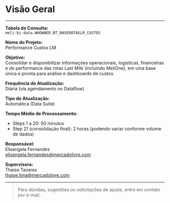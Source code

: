 # Visão Geral

---

**Tabela de Consulta:**  
`meli-bi-data.WHOWNER.BT_BASEROTASLM_CUSTOS`

**Nome do Projeto:**  
Performance Custos LM

**Objetivo:**  
Consolidar e disponibilizar informações operacionais, logísticas, financeiras e de performance das rotas Last Mile (incluindo MeliOne), em uma base única e pronta para análise e dashboards de custos.

**Frequência de Atualização:**  
Diária (via agendamento no Dataflow)

**Tipo de Atualização:**  
Automática (Data Suite)

**Tempo Médio de Processamento:**  
- Steps 1 a 20: 50 minutos  
- Step 21 (consolidação final): 2 horas  (podendo variar conforme volume de dados)

**Responsável:**  
Elisangela Fernandes  
[elisangela.fernandes@mercadolivre.com](mailto:elisangela.fernandes@mercadolivre.com)

**Supervisora:**  
Thaise Tavares  
[thaise.lima@mercadolivre.com](mailto:thaise.lima@mercadolivre.com)

---

> Para dúvidas, sugestões ou solicitações de ajuste, entre em contato por e-mail.

